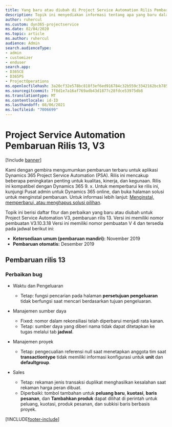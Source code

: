 ```yaml
---
title: Yang baru atau diubah di Project Service Automation Rilis Pembaruan 13, V3
description: Topik ini menyediakan informasi tentang apa yang baru dalam Project Service Automation Rilis Pembaruan 13, V3.
author: ruhercul
ms.custom: dyn365-projectservice
ms.date: 02/04/2020
ms.topic: article
ms.author: ruhercul
audience: Admin
search.audienceType:
- admin
- customizer
- enduser
search.app:
- D365CE
- D365PS
- ProjectOperations
ms.openlocfilehash: 3a20cf32e578bc818f3ef6ed916784c32b559c3342162bcb7857f5e9cc520d9c
ms.sourcegitcommit: 7f8d1e7a16af769adb43d1877c28fdce53975db8
ms.translationtype: MT
ms.contentlocale: id-ID
ms.lasthandoff: 08/06/2021
ms.locfileid: "7006699"
---
```

# <a name="project-service-automation-update-release-13-v3"></a>Project Service Automation Pembaruan Rilis 13, V3

[!include [banner](../includes/psa-now-project-operations.md)]

Kami dengan gembira mengumumkan pembaruan terbaru untuk aplikasi Dynamics 365 Project Service Automation (PSA). Rilis ini mencakup beberapa peningkatan penting untuk kualitas, kinerja, dan kegunaan. Rilis ini kompatibel dengan Dynamics 365 9. x. Untuk memperbarui ke rilis ini, kunjungi Pusat admin untuk Dynamics 365 online, dan buka halaman solusi untuk menginstal pembaruan. Untuk informasi lebih lanjut: [Menginstal, memperbarui, atau menghapus solusi pilihan](/power-platform/admin/install-remove-preferred-solution).

Topik ini berisi daftar fitur dan perbaikan yang baru atau diubah untuk Project Service Automation V3, pembaruan rilis 13. Versi ini memiliki nomor pembuatan V3.10.3.18 Versi ini memiliki nomor pembuatan V 4 dan tersedia pada jadwal berikut ini:

- **Ketersediaan umum (pembaruan mandiri):** November 2019
- **Pembaruan otomatis:** Desember 2019


## <a name="update-release-13"></a>Pembaruan rilis 13 

### <a name="bug-fixes"></a>Perbaikan bug

- Waktu dan Pengeluaran

     - Tetap: fungsi pencarian pada halaman **persetujuan pengeluaran** tidak berfungsi saat mencari berdasarkan tujuan pengeluaran.

- Manajemen sumber daya

     - Fixed: nomor dalam rekonsiliasi telah diperbarui menjadi rata kanan.
     - Tetap: sumber daya yang diberi nama tidak dapat ditetapkan ke tugas melalui tab **jadwal**.

- Manajemen proyek

     - Tetap: pengecualian referensi null saat menetapkan anggota tim saat **transactiontype** tidak memiliki informasi konfigurasi untuk **unit** dan **defaultgroup**.

- Sales

     - Tetap: rekaman jenis transaksi duplikat menghasilkan kesalahan saat rekaman harga peran dibuat.
     - Diperbaiki: tombol tambahan untuk **peluang baru**, **kuotasi**, **baris pesanan**, dan **Tambahkan produk** dapat dilihat di perintah untuk peluang, kuotasi, produk pesanan, dan subkisi baris berbasis proyek.




[!INCLUDE[footer-include](../includes/footer-banner.md)]